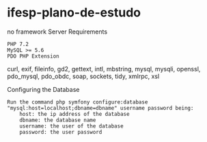 # ifesp-plano-de-estudo
no framework
Server Requirements

    PHP 7.2
    MySQL >= 5.6
    PDO PHP Extension
  curl, exif, fileinfo, gd2, gettext, intl, mbstring,
  mysql, mysqli, openssl, pdo_mysql, pdo_obdc, soap, 
  sockets, tidy, xmlrpc, xsl


Configuring the Database

    Run the command php symfony configure:database "mysql:host=localhost;dbname=dbname" username password being:
        host: the ip address of the database
        dbname: the database name
        username: the user of the database
        password: the user password
